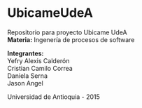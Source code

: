 # UbicameUdeA
Repositorio para proyecto Ubicame UdeA </br>
<b>Materia:</b> Ingenería de procesos de software

<b>Integrantes:</b></br>
Yefry Alexis Calderón </br>
Cristian Camilo Correa </br>
Daniela Serna </br>
Jason Angel </br>

Universidad de Antioquia - 2015
